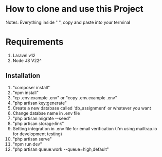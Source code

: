 # How to clone and use this Project
<p>Notes: Everything inside " ", copy and paste into your terminal</p>

# Requirements
<ol>
    <li>Laravel v12</li>
    <li>Node JS V22^</li>
</ol>

## Installation
<ol>
    <li>"composer install"</li>
    <li>"npm install"</li>
    <li>"cp .env.example .env" or "copy .env.example .env"</li>
    <li>"php artisan key:generate"</li>
    <li>Create a new database called 'db_assignment' or whatever you want</li>
    <li>Change databse name in .env file</li>
    <li>"php artisan migrate --seed"</li>
    <li>"php artisan storage:link"</li>
    <li>Setting integration in .env file for email verification (I'm using mailtrap.io for development testing)</li>
    <li>"php artisan serve"</li>
    <li>"npm run dev"</li>
    <li>"php artisan queue:work --queue=high,default"</li>
</ol>
